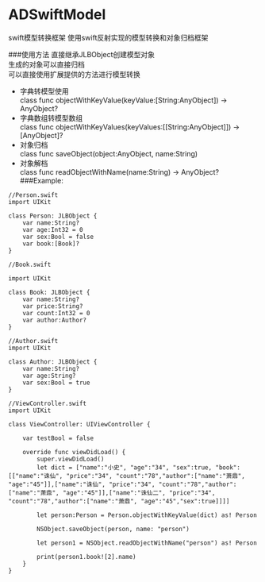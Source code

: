 # ADSwiftModel
swift模型转换框架
使用swift反射实现的模型转换和对象归档框架

###使用方法
直接继承JLBObject创建模型对象</br>
生成的对象可以直接归档</br>
可以直接使用扩展提供的方法进行模型转换</br>
* 字典转模型使用</br>
class func objectWithKeyValue(keyValue:[String:AnyObject]) -> AnyObject?</br>
* 字典数组转模型数组</br>
class func objectWithKeyValues(keyValues:[[String:AnyObject]]) -> [AnyObject]?</br>
* 对象归档</br>
 class func saveObject(object:AnyObject, name:String)</br>
 * 对象解档</br>
  class func readObjectWithName(name:String) -> AnyObject?</br>
 ###Example:</br>
```  
//Person.swift
import UIKit

class Person: JLBObject {
    var name:String?
    var age:Int32 = 0
    var sex:Bool = false
    var book:[Book]?
}

//Book.swift

import UIKit

class Book: JLBObject {
    var name:String?
    var price:String?
    var count:Int32 = 0
    var author:Author?
}

//Author.swift
import UIKit

class Author: JLBObject {
    var name:String?
    var age:String?
    var sex:Bool = true
}

//ViewController.swift
import UIKit

class ViewController: UIViewController {
    
    var testBool = false

    override func viewDidLoad() {
        super.viewDidLoad()
        let dict = ["name":"小史", "age":"34", "sex":true, "book":[["name":"诛仙", "price":"34", "count":"78","author":["name":"萧鼎", "age":"45"]],["name":"诛仙", "price":"34", "count":"78","author":["name":"萧鼎", "age":"45"]],["name":"诛仙二", "price":"34", "count":"78","author":["name":"萧鼎", "age":"45","sex":true]]]]
        
        let person:Person = Person.objectWithKeyValue(dict) as! Person
        
        NSObject.saveObject(person, name: "person")
        
        let person1 = NSObject.readObjectWithName("person") as! Person
        
        print(person1.book![2].name)
    }
}
```
